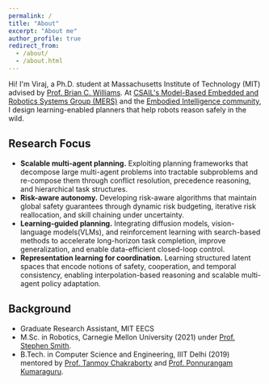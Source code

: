 ```yaml
---
permalink: /
title: "About"
excerpt: "About me"
author_profile: true
redirect_from: 
  - /about/
  - /about.html
---
```


Hi! I'm Viraj, a Ph.D. student at Massachusetts Institute of Technology (MIT) advised by [Prof. Brian C. Williams](https://www.csail.mit.edu/person/brian-williams). At [CSAIL's Model-Based Embedded and Robotics Systems Group (MERS)](https://www.csail.mit.edu/research/model-based-embedded-and-robotics-systems-group) and the [Embodied Intelligence community](https://ei.csail.mit.edu/), I design learning-enabled planners that help robots reason safely in the wild.

## Research Focus
- **Scalable multi-agent planning.** Exploiting planning frameworks that decompose large multi-agent problems into tractable subproblems and re-compose them through conflict resolution, precedence reasoning, and hierarchical task structures.
- **Risk-aware autonomy.** Developing risk-aware algorithms that maintain global safety guarantees through dynamic risk budgeting, iterative risk reallocation, and skill chaining under uncertainty.
- **Learning-guided planning.** Integrating diffusion models, vision-language models(VLMs), and reinforcement learning with search-based methods to accelerate long-horizon task completion, improve generalization, and enable data-efficient closed-loop control.
- **Representation learning for coordination.** Learning structured latent spaces that encode notions of safety, cooperation, and temporal consistency, enabling interpolation-based reasoning and scalable multi-agent policy adaptation.

## Background
- Graduate Research Assistant, MIT EECS
- M.Sc. in Robotics, Carnegie Mellon University (2021) under [Prof. Stephen Smith](https://www.ri.cmu.edu/ri-faculty/stephen-smith/).
- B.Tech. in Computer Science and Engineering, IIIT Delhi (2019) mentored by [Prof. Tanmoy Chakraborty](https://faculty.iiitd.ac.in/~tanmoy/) and [Prof. Ponnurangam Kumaraguru](https://www.iiit.ac.in/people/faculty/PKguru/).
